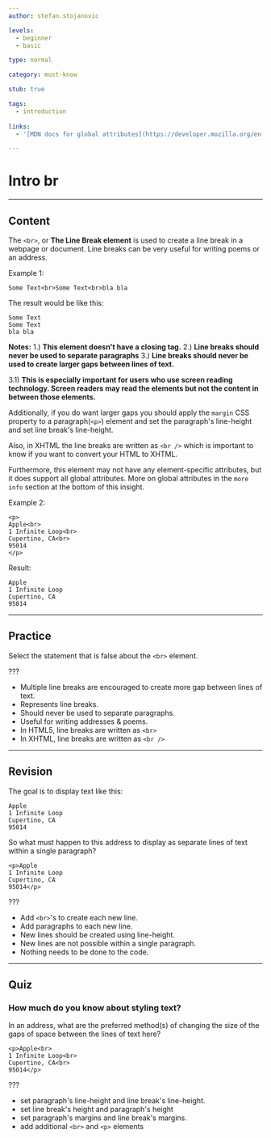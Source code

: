 ```yaml
---
author: stefan.stojanovic

levels:
  - beginner
  - basic

type: normal

category: must-know

stub: true

tags:
  - introduction
  
links:
  - '[MDN docs for global attributes](https://developer.mozilla.org/en-US/docs/Web/HTML/Global_attributes){website}'

---
```

# Intro br
---
## Content

The `<br>`, or **The Line Break element** is used to create a line break in a webpage or document. Line breaks can be very useful for writing poems or an address.


Example 1:
```
Some Text<br>Some Text<br>bla bla
````
The result would be like this:
```
Some Text
Some Text
bla bla
```

**Notes:**
  1.) **This element doesn't have a closing tag.**
  2.) **Line breaks should never be used to separate paragraphs**
  3.) **Line breaks should never be used to create larger gaps between lines of text.**

3.1) **This is especially important for users who use screen reading technology. Screen readers may read the elements but not the content in between those elements.**
  
Additionally, if you do want larger gaps you should apply the `margin` CSS property to a paragraph(`<p>`) element and set the paragraph's line-height and set line break's line-height.


Also, in XHTML the line breaks are written as `<br />` which is important to know if you want to convert your HTML to XHTML.

Furthermore, this element may not have any element-specific attributes, but it does support all global attributes. More on global attributes in the `more info` section at the bottom of this insight.

Example 2:
```
<p>
Apple<br>
1 Infinite Loop<br>
Cupertino, CA<br>
95014
</p>
```
Result:
```
Apple
1 Infinite Loop
Cupertino, CA
95014
```


---
## Practice

Select the statement that is false about the `<br>` element. 

???

* Multiple line breaks are encouraged to create more gap between lines of text.
* Represents line breaks. 
* Should never be used to separate paragraphs. 
* Useful for writing addresses & poems.
* In HTML5, line breaks are written as `<br>`
* In XHTML, line breaks are written as `<br />`


---
## Revision

The goal is to display text like this:  
```
Apple
1 Infinite Loop
Cupertino, CA
95014
```
So what must happen to this address to display as separate lines of text within a single paragraph? 
```
<p>Apple
1 Infinite Loop
Cupertino, CA
95014</p>
```
???

* Add `<br>`'s to create each new line.
* Add paragraphs to each new line. 
* New lines should be created using line-height.
* New lines are not possible within a single paragraph.
* Nothing needs to be done to the code.

---
## Quiz

### How much do you know about styling text?

In an address, what are the preferred method(s) of changing the size of the gaps of space between the lines of text here?

```
<p>Apple<br>
1 Infinite Loop<br>
Cupertino, CA<br>
95014</p>
```

???

* set paragraph's line-height and line break's line-height. 
* set line break's height and paragraph's height
* set paragraph's margins and line break's margins.
* add additional `<br>` and `<p>` elements

